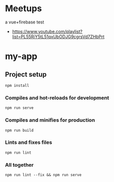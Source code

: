 # Meetups
a vue+firebase test

* https://www.youtube.com/playlist?list=PL55RiY5tL51qxUbODJG9cgrsVd7ZHbPrt

# my-app

## Project setup
```
npm install
```

### Compiles and hot-reloads for development
```
npm run serve
```

### Compiles and minifies for production
```
npm run build
```

### Lints and fixes files
```
npm run lint
```

### All together
```
npm run lint --fix && npm run serve
```